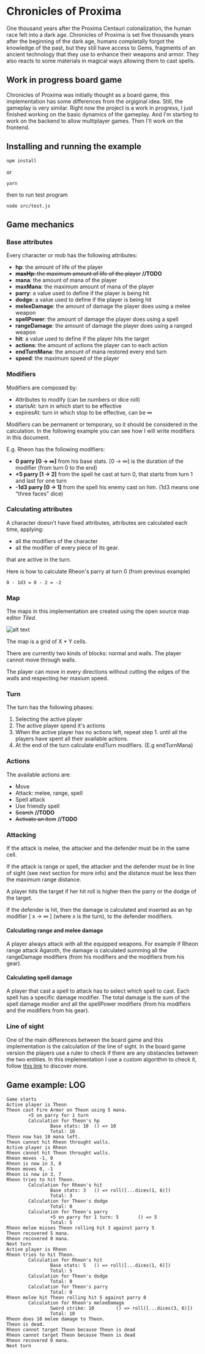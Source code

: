 # Chronicles of Proxima

One thousand years after the Proxima Centauri colonalization, the human race felt into a dark age.
Chronicles of Proxima is set five thousands years after the beginning of the dark age, humans completally forgot the knowledge of the past, but they still have access to Gems, fragments of an ancient technology that they use to enhance their weapons and armor. They also reacts to some materials in magical ways allowing them to cast spells.

## Work in progress board game

Chronicles of Proxima was initially thought as a board game, this implementation has some differences from the orgiginal idea. Still, the gameplay is very similar. Right now the project is a work in progress, I just finished working on the basic dynamics of the gameplay. And I'm starting to work on the backend to allow multiplayer games. Then I'll work on the frontend.

## Installing and running the example

```
npm install
```
or
```
yarn
```
then to run test program
```
node src/test.js
```

## Game mechanics

### Base attributes
Every character or mob has the following attributes:
* **hp**: the amount of life of the player
* ~~**maxHp**: the maximum amount of life of the player~~ **//TODO**
* **mana**: the amount of mana of the player
* **maxMana**: the maximum amount of mana of the player
* **parry**:  a value used to define if the player is being hit
* **dodge**: a value used to define if the player is being hit
* **meleeDamage**: the amount of damage the player does using a melee weapon
* **spellPower**: the amount of damage the player does using a spell
* **rangeDamage**: the amount of damage the player does using a ranged weapon
* **hit**:  a value used to define if the player hits the target
* **actions**: the amount of actions the player can to each action
* **endTurnMana**: the amount of mana restored every end turn
* **speed**: the maximum speed of the player

### Modifiers

Modifiers are composed by:
* Attributes to modify (can be numbers or dice roll)
* startsAt: turn in which start to be effective
* expiresAt: turn in which stop to be effective, can be ∞

Modifiers can be permanent or temporary, so it should be considered in the calculation. In the following example you can see how I will write modifiers in this document.

E.g.
Rheon has the following modifiers:
* **0 parry [0 -> ∞]** from his base stats. [0 -> ∞] is the duration of the modifier (from turn 0 to the end)
* **+5 parry [1 -> 2]** from the spell he cast at turn 0, that starts from turn 1 and last for one turn
* **-1d3 parry [0 -> 1]** from the spell his enemy cast on him. (1d3 means one "three faces" dice)

### Calculating attributes

A character doesn't have fixed attributes, attributes are calculated each time, applying:
* all the modifiers of the character
* all the modifier of every piece of its gear.

that are active in the turn.

Here is how to calculate Rheon's parry at turn 0 (from previous example)
```
0 - 1d3 = 0 - 2 = -2
```

### Map

The maps in this implementation are created using the open source map editor *Tiled*.

![alt text](./docs/imgs/tiled.png)

The map is a grid of X * Y cells.

There are currently two kinds of blocks: normal and walls. The player cannot move through walls.

The player can move in every directions without cutting the edges of the walls and respecting her maxium speed.

### Turn

The turn has the following phases: 
1) Selecting the active player
2) The active player spend it's actions
3) When the active player has no actions left, repeat step 1. until all the players have spent all their available actions.
4) At the end of the turn calculate endTurn modifiers. (E.g endTurnMana)

### Actions

The available actions are:
* Move
* Attack: melee, range, spell 
* Spell attack
* Use friendly spell
* ~~Search~~ **//TODO**
* ~~Activate an item~~ **//TODO**

### Attacking

If the attack is melee, the attacker and the defender must be in the same cell.

If the attack is range or spell, the attacker and the defender must be in line of sight (see next section for more info) and the distance must be less then the maximum range distance.

A player hits the target if her hit roll is higher then the parry or the dodge of the target.

If the defender is hit, then the damage is calculated and inserted as an hp modifier [ x -> ∞ ] (where x is the turn), to the defender modifiers.

#### Calculating range and melee damage

A player always attack with all the equipped weapons. For example if Rheon range attack Agaroth, the damage is calculated summing all the rangeDamage modifiers (from his modifiers and the modifiers from his gear).

#### Calculating  spell damage

A player that cast a spell to attack has to select which spell to cast. Each spell has a specific damage modifier.
The total damage is the sum of the spell damage modier and all the spellPower modifiers (from his modifiers and the modifiers from his gear).

### Line of sight

One of the main differences between the board game and this implementation is the calculation of the line of sight. In the board game version the players use a ruler to check if there are any obstancles between the two entities. In this implementation I use a custom algorithm to check it, follow [this link](./docs/LOS.md) to discover more.

## Game example: LOG

```
Game starts
Active player is Theon
Theon cast Fire Armor on Theon using 5 mana.
        +5 on parry for 1 turn
        Calculation for Theon's hp
                Base stats: 10  () => 10
                Total: 10
Theon now has 10 mana left.
Theon cannot hit Rheon throught walls.
Active player is Rheon
Rheon cannot hit Theon throught walls.
Rheon moves -1, 0
Rheon is now in 3, 8
Rheon moves 0, -1
Rheon is now in 3, 7
Rheon tries to hit Theon.
        Calculation for Rheon's hit
                Base stats: 3   () => roll([...dices(1, 6)])
                Total: 3
        Calculation for Theon's dodge
                Total: 0
        Calculation for Theon's parry
                +5 on parry for 1 turn: 5       () => 5
                Total: 5
Rheon melee misses Theon rolling hit 3 against parry 5
Theon recovered 5 mana.
Rheon recovered 0 mana.
Next turn
Active player is Rheon
Rheon tries to hit Theon.
        Calculation for Rheon's hit
                Base stats: 5   () => roll([...dices(1, 6)])
                Total: 5
        Calculation for Theon's dodge
                Total: 0
        Calculation for Theon's parry
                Total: 0
Rheon melee hit Theon rolling hit 5 against parry 0
        Calculation for Rheon's meleeDamage
                Sword strike: 10        () => roll([...dices(3, 6)])
                Total: 10
Rheon does 10 melee damage to Theon.
Theon is dead.
Rheon cannot target Theon because Theon is dead
Rheon cannot target Theon because Theon is dead
Rheon recovered 0 mana.
Next turn
```